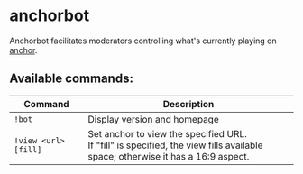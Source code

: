 # anchorbot

Anchorbot facilitates moderators controlling what's currently playing on [anchor](https://github.com/wokenet/anchor).

## Available commands:

| Command | Description |
| - | - |
|`!bot` | Display version and homepage |
| `!view <url> [fill]` | Set anchor to view the specified URL.<br /> If "fill" is specified, the view fills available space; otherwise it has a 16:9 aspect.
